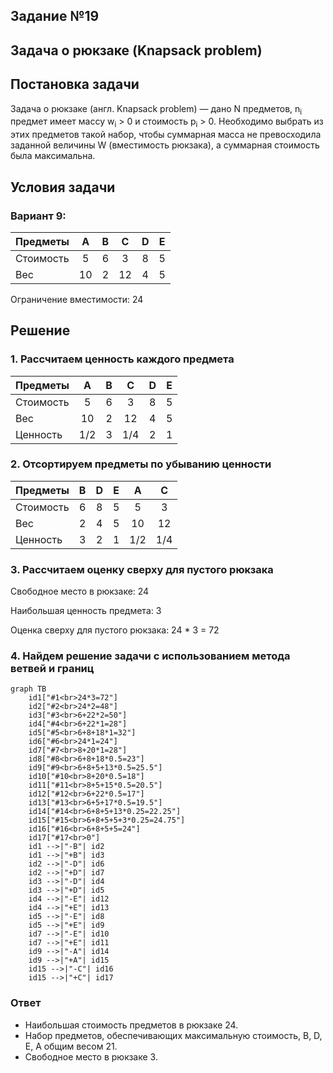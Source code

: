 ﻿
## Задание №19  
## Задача о рюкзаке (Knapsack problem)  
## Постановка задачи  
Задача о рюкзаке (англ. Knapsack problem) — дано N предметов, n<sub>i</sub> предмет имеет массу w<sub>i</sub> > 0 и стоимость p<sub>i</sub> > 0. Необходимо выбрать из этих предметов такой набор, чтобы суммарная масса не превосходила заданной величины W (вместимость рюкзака), а суммарная стоимость была максимальна.
## Условия задачи
### Вариант 9:  
  
| Предметы  |  A  | B  | C | D | E |
|:----------|:---:|:--:|:-:|:-:|:-:|
| Стоимость |  5  | 6  | 3 | 8 | 5 |
| Вес       | 10  | 2 | 12 | 4 | 5 |

Ограничение вместимости: 24

## Решение
### 1. Рассчитаем ценность каждого предмета
| Предметы  |  A  | B  | C | D | E |
|:----------|:---:|:--:|:-:|:-:|:-:|
| Стоимость |  5  | 6  | 3 | 8 | 5 |
| Вес       | 10  | 2 | 12 | 4 | 5 |
| Ценность  |  1/2  | 3 | 1/4 | 2 |  1  |

### 2. Отсортируем предметы по убыванию ценности
| Предметы  |  B  |  D  |  E  |  A  |  C  |
|:----------|:---:|:---:|:---:|:---:|:---:|
| Стоимость |  6 |  8  |  5  |  5  |  3  |
| Вес       |  2  |  4  |  5  | 10  | 12  |
| Ценность  |  3  |  2  |  1  | 1/2 | 1/4 |

### 3. Рассчитаем оценку сверху для пустого рюкзака

Свободное место в рюкзаке: 24

Наибольшая ценность предмета: 3

Оценка сверху для пустого рюкзака: 24 * 3 = 72


### 4. Найдем решение задачи с использованием метода ветвей и границ
```mermaid
graph TB 
	id1["#1<br>24*3=72"]
	id2["#2<br>24*2=48"]
	id3["#3<br>6+22*2=50"]
	id4["#4<br>6+22*1=28"]
	id5["#5<br>6+8+18*1=32"]
	id6["#6<br>24*1=24"]
	id7["#7<br>8+20*1=28"]
	id8["#8<br>6+8+18*0.5=23"]
	id9["#9<br>6+8+5+13*0.5=25.5"]
	id10["#10<br>8+20*0.5=18"]
	id11["#11<br>8+5+15*0.5=20.5"]
	id12["#12<br>6+22*0.5=17"]
	id13["#13<br>6+5+17*0.5=19.5"]
	id14["#14<br>6+8+5+13*0.25=22.25"]
	id15["#15<br>6+8+5+5+3*0.25=24.75"]
	id16["#16<br>6+8+5+5=24"]
	id17["#17<br>0"]
	id1 -->|"-B"| id2
	id1 -->|"+B"| id3
	id2 -->|"-D"| id6
	id2 -->|"+D"| id7
	id3 -->|"-D"| id4
	id3 -->|"+D"| id5
	id4 -->|"-E"| id12
	id4 -->|"+E"| id13
	id5 -->|"-E"| id8
	id5 -->|"+E"| id9
	id7 -->|"-E"| id10
	id7 -->|"+E"| id11
	id9 -->|"-A"| id14
	id9 -->|"+A"| id15
	id15 -->|"-C"| id16
	id15 -->|"+C"| id17
```

### Ответ
- Наибольшая стоимость предметов в рюкзаке 24.
- Набор предметов, обеспечивающих максимальную стоимость, B, D, E, A общим весом 21.
- Свободное место в рюкзаке 3.
